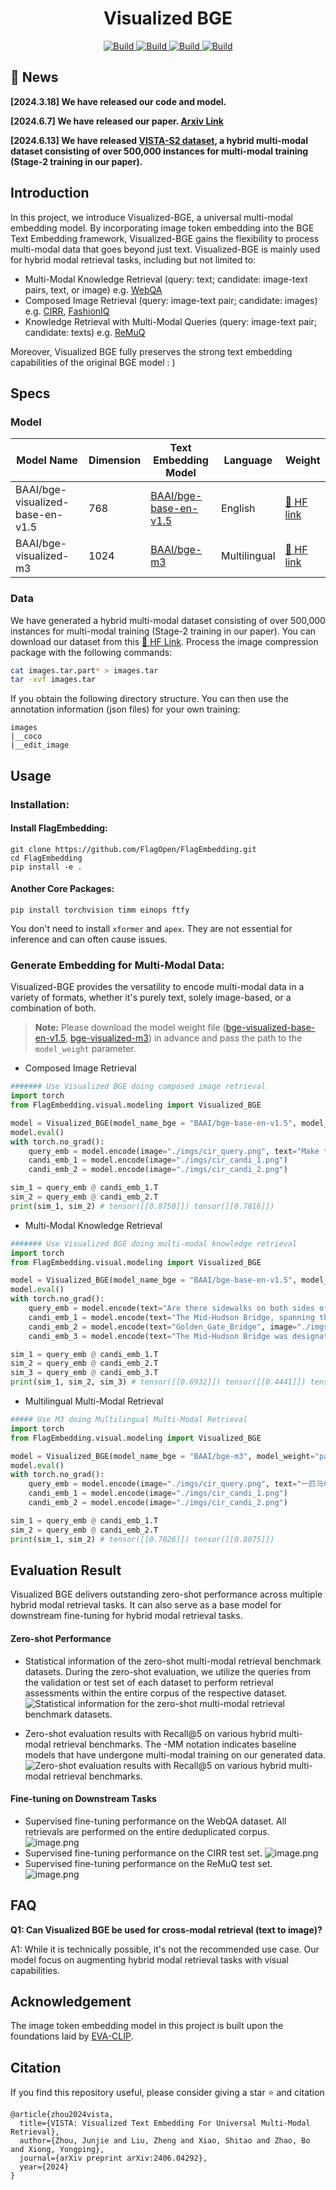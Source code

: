 <h1 align="center">Visualized BGE</h1>

<p align="center">
    <a href="https://arxiv.org/abs/2406.04292">
            <img alt="Build" src="http://img.shields.io/badge/cs.CV-arXiv%3A2406.04292-B31B1B.svg">
    </a>
    <a href="https://github.com/FlagOpen/FlagEmbedding/tree/master/FlagEmbedding/visual">
        <img alt="Build" src="https://img.shields.io/badge/Github-VISTA Code-blue">
    </a>
    <a href="https://huggingface.co/BAAI/bge-visualized">
        <img alt="Build" src="https://img.shields.io/badge/🤗 Model-VISTA Model-yellow">
    </a>
    <a href="https://huggingface.co/datasets/JUNJIE99/VISTA_S2">
        <img alt="Build" src="https://img.shields.io/badge/🤗 Dataset-VISTA_S2 Dataset-yellow">
    </a>
</p>

## 🔔 News
**[2024.3.18] We have released our code and model.**

**[2024.6.7] We have released our paper. [Arxiv Link](https://arxiv.org/abs/2406.04292)**

**[2024.6.13] We have released [VISTA-S2 dataset](https://huggingface.co/datasets/JUNJIE99/VISTA_S2), a hybrid multi-modal dataset consisting of over 500,000 instances for multi-modal training (Stage-2 training in our paper).**

## Introduction
In this project, we introduce Visualized-BGE, a universal multi-modal embedding model. By incorporating image token embedding into the BGE Text Embedding framework, Visualized-BGE gains the flexibility to process multi-modal data that goes beyond just text. Visualized-BGE is mainly used for hybrid modal retrieval tasks, including but not limited to:

- Multi-Modal Knowledge Retrieval (query: text; candidate: image-text pairs, text, or image)  e.g. [WebQA](https://github.com/WebQnA/WebQA)
- Composed Image Retrieval (query: image-text pair; candidate: images) e.g. [CIRR](https://github.com/Cuberick-Orion/CIRR), [FashionIQ](https://github.com/XiaoxiaoGuo/fashion-iq)
- Knowledge Retrieval with Multi-Modal Queries (query: image-text pair; candidate: texts) e.g. [ReMuQ](https://github.com/luomancs/ReMuQ)

Moreover, Visualized BGE fully preserves the strong text embedding capabilities of the original BGE model : )

## Specs
### Model
| **Model Name** | **Dimension** | **Text Embedding Model** | **Language** | **Weight** |
| --- | --- | --- | --- | --- |
| BAAI/bge-visualized-base-en-v1.5 | 768 | [BAAI/bge-base-en-v1.5](https://huggingface.co/BAAI/bge-base-en-v1.5) | English | [🤗 HF link](https://huggingface.co/BAAI/bge-visualized/blob/main/Visualized_base_en_v1.5.pth) |
| BAAI/bge-visualized-m3 | 1024 | [BAAI/bge-m3](https://huggingface.co/BAAI/bge-m3) | Multilingual | [🤗 HF link](https://huggingface.co/BAAI/bge-visualized/blob/main/Visualized_m3.pth) |


### Data
We have generated a hybrid multi-modal dataset consisting of over 500,000 instances for multi-modal training (Stage-2 training in our paper). You can download our dataset from this [🤗 HF Link](https://huggingface.co/datasets/JUNJIE99/VISTA_S2). 
Process the image compression package with the following commands:

```bash
cat images.tar.part* > images.tar
tar -xvf images.tar
```
If you obtain the following directory structure. You can then use the annotation information (json files) for your own training:
```
images
|__coco
|__edit_image
```

## Usage
### Installation:
#### Install FlagEmbedding:
```
git clone https://github.com/FlagOpen/FlagEmbedding.git
cd FlagEmbedding
pip install -e .
```
#### Another Core Packages:
```
pip install torchvision timm einops ftfy
```
You don't need to install `xformer` and `apex`. They are not essential for inference and can often cause issues.

### Generate Embedding for Multi-Modal Data:
Visualized-BGE provides the versatility to encode multi-modal data in a variety of formats, whether it's purely text, solely image-based, or a combination of both.

> **Note:** Please download the model weight file ([bge-visualized-base-en-v1.5](https://huggingface.co/BAAI/bge-visualized/resolve/main/Visualized_base_en_v1.5.pth?download=true), [bge-visualized-m3](https://huggingface.co/BAAI/bge-visualized/resolve/main/Visualized_m3.pth?download=true)) in advance and pass the path to the `model_weight` parameter.

- Composed Image Retrieval
``` python
####### Use Visualized BGE doing composed image retrieval
import torch
from FlagEmbedding.visual.modeling import Visualized_BGE

model = Visualized_BGE(model_name_bge = "BAAI/bge-base-en-v1.5", model_weight="path: Visualized_base_en_v1.5.pth")
model.eval()
with torch.no_grad():
    query_emb = model.encode(image="./imgs/cir_query.png", text="Make the background dark, as if the camera has taken the photo at night")
    candi_emb_1 = model.encode(image="./imgs/cir_candi_1.png")
    candi_emb_2 = model.encode(image="./imgs/cir_candi_2.png")

sim_1 = query_emb @ candi_emb_1.T
sim_2 = query_emb @ candi_emb_2.T
print(sim_1, sim_2) # tensor([[0.8750]]) tensor([[0.7816]])
```

- Multi-Modal Knowledge Retrieval
``` python
####### Use Visualized BGE doing multi-modal knowledge retrieval
import torch
from FlagEmbedding.visual.modeling import Visualized_BGE

model = Visualized_BGE(model_name_bge = "BAAI/bge-base-en-v1.5", model_weight="path: Visualized_base_en_v1.5.pth")
model.eval()
with torch.no_grad():
    query_emb = model.encode(text="Are there sidewalks on both sides of the Mid-Hudson Bridge?")
    candi_emb_1 = model.encode(text="The Mid-Hudson Bridge, spanning the Hudson River between Poughkeepsie and Highland.", image="./imgs/wiki_candi_1.jpg")
    candi_emb_2 = model.encode(text="Golden_Gate_Bridge", image="./imgs/wiki_candi_2.jpg")
    candi_emb_3 = model.encode(text="The Mid-Hudson Bridge was designated as a New York State Historic Civil Engineering Landmark by the American Society of Civil Engineers in 1983. The bridge was renamed the \"Franklin Delano Roosevelt Mid-Hudson Bridge\" in 1994.")

sim_1 = query_emb @ candi_emb_1.T
sim_2 = query_emb @ candi_emb_2.T
sim_3 = query_emb @ candi_emb_3.T
print(sim_1, sim_2, sim_3) # tensor([[0.6932]]) tensor([[0.4441]]) tensor([[0.6415]])
```
- Multilingual Multi-Modal Retrieval
``` python
##### Use M3 doing Multilingual Multi-Modal Retrieval
import torch
from FlagEmbedding.visual.modeling import Visualized_BGE

model = Visualized_BGE(model_name_bge = "BAAI/bge-m3", model_weight="path: Visualized_m3.pth")
model.eval()
with torch.no_grad():
    query_emb = model.encode(image="./imgs/cir_query.png", text="一匹马牵着这辆车")
    candi_emb_1 = model.encode(image="./imgs/cir_candi_1.png")
    candi_emb_2 = model.encode(image="./imgs/cir_candi_2.png")

sim_1 = query_emb @ candi_emb_1.T
sim_2 = query_emb @ candi_emb_2.T
print(sim_1, sim_2) # tensor([[0.7026]]) tensor([[0.8075]])
```

## Evaluation Result
Visualized BGE delivers outstanding zero-shot performance across multiple hybrid modal retrieval tasks. It can also serve as a base model for downstream fine-tuning for hybrid modal retrieval tasks.
#### Zero-shot Performance
- Statistical information of the zero-shot multi-modal retrieval benchmark datasets. During the zero-shot evaluation, we utilize the queries from the validation or test set of each dataset to perform retrieval assessments within the entire corpus of the respective dataset.
![Statistical information for the zero-shot multi-modal retrieval benchmark datasets.](./imgs/zs-benchmark.png)

- Zero-shot evaluation results with Recall@5 on various hybrid multi-modal retrieval benchmarks. The -MM notation indicates baseline models that have undergone multi-modal training on our generated data.
![Zero-shot evaluation results with Recall@5 on various hybrid multi-modal retrieval benchmarks.](./imgs/zs-performance.png)

#### Fine-tuning on Downstream Tasks
- Supervised fine-tuning performance on the WebQA dataset. All retrievals are performed on the entire deduplicated corpus.
![image.png](./imgs/SFT-WebQA.png)
- Supervised fine-tuning performance on the CIRR test set.
![image.png](./imgs/SFT-CIRR.png)
- Supervised fine-tuning performance on the ReMuQ test set.
![image.png](./imgs/SFT-ReMuQ.png)
## FAQ

**Q1: Can Visualized BGE be used for cross-modal retrieval (text to image)?**

A1: While it is technically possible, it's not the recommended use case. Our model focus on augmenting hybrid modal retrieval tasks with visual capabilities.

## Acknowledgement
The image token embedding model in this project is built upon the foundations laid by [EVA-CLIP](https://github.com/baaivision/EVA/tree/master/EVA-CLIP).

## Citation
If you find this repository useful, please consider giving a star ⭐ and citation
```
@article{zhou2024vista,
  title={VISTA: Visualized Text Embedding For Universal Multi-Modal Retrieval},
  author={Zhou, Junjie and Liu, Zheng and Xiao, Shitao and Zhao, Bo and Xiong, Yongping},
  journal={arXiv preprint arXiv:2406.04292},
  year={2024}
}
```
